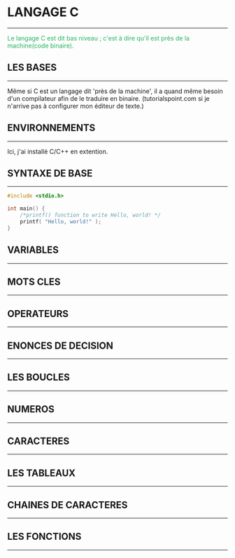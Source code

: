# LANGAGE C
____________

<span style="color: #26B260">Le langage C est dit bas niveau ; c'est à dire qu'il est près de la machine(code binaire).</span>

## LES BASES
___________
Même si C est un langage dit 'près de la machine', il a quand même besoin d'un compilateur afin de le traduire en binaire.
(tutorialspoint.com si je n'arrive pas à configurer mon éditeur de texte.)
## ENVIRONNEMENTS
________________

Ici, j'ai installé C/C++ en extention.

## SYNTAXE DE BASE
_________________
````C
#include <stdio.h>

int main() {
    /*printf() function to write Hello, world! */
    printf( "Hello, world!" );
}
````
## VARIABLES
___________

## MOTS CLES
___________

## OPERATEURS
____________

## ENONCES DE DECISION
_____________________

## LES BOUCLES
_____________

## NUMEROS
_________

## CARACTERES
____________

## LES TABLEAUX
______________

## CHAINES DE CARACTERES
_______________________

## LES FONCTIONS
_______________